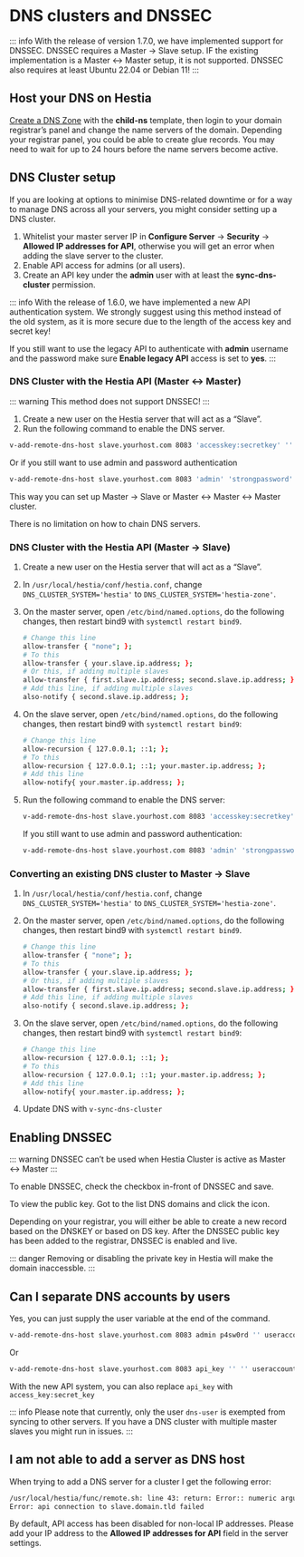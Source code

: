 # DNS clusters and DNSSEC

::: info
With the release of version 1.7.0, we have implemented support for DNSSEC. DNSSEC requires a Master -> Slave setup. IF the existing implementation is a Master <-> Master setup, it is not supported. DNSSEC also requires at least Ubuntu 22.04 or Debian 11!
:::

## Host your DNS on Hestia

[Create a DNS Zone](../user-guide/dns.md#adding-a-dns-zone) with the **child-ns** template, then login to your domain registrar’s panel and change the name servers of the domain. Depending your registrar panel, you could be able to create glue records. You may need to wait for up to 24 hours before the name servers become active.

## DNS Cluster setup

If you are looking at options to minimise DNS-related downtime or for a way to manage DNS across all your servers, you might consider setting up a DNS cluster.

1. Whitelist your master server IP in **Configure Server** -> **Security** -> **Allowed IP addresses for API**, otherwise you will get an error when adding the slave server to the cluster.
2. Enable API access for admins (or all users).
3. Create an API key under the **admin** user with at least the **sync-dns-cluster** permission.

::: info
With the release of 1.6.0, we have implemented a new API authentication system. We strongly suggest using this method instead of the old system, as it is more secure due to the length of the access key and secret key!

If you still want to use the legacy API to authenticate with **admin** username and the password make sure **Enable legacy API** access is set to **yes**.
:::

### DNS Cluster with the Hestia API (Master <-> Master)

::: warning
This method does not support DNSSEC!
:::

1. Create a new user on the Hestia server that will act as a “Slave”.
2. Run the following command to enable the DNS server.

```bash
v-add-remote-dns-host slave.yourhost.com 8083 'accesskey:secretkey' '' 'api' 'dns-user'
```

Or if you still want to use admin and password authentication

```bash
v-add-remote-dns-host slave.yourhost.com 8083 'admin' 'strongpassword' 'api' 'dns-user'
```

This way you can set up Master -> Slave or Master <-> Master <-> Master cluster.

There is no limitation on how to chain DNS servers.

### DNS Cluster with the Hestia API (Master -> Slave)

1. Create a new user on the Hestia server that will act as a “Slave”.
2. In `/usr/local/hestia/conf/hestia.conf`, change `DNS_CLUSTER_SYSTEM='hestia'` to `DNS_CLUSTER_SYSTEM='hestia-zone'`.
3. On the master server, open `/etc/bind/named.options`, do the following changes, then restart bind9 with `systemctl restart bind9`.

   ```bash
   # Change this line
   allow-transfer { "none"; };
   # To this
   allow-transfer { your.slave.ip.address; };
   # Or this, if adding multiple slaves
   allow-transfer { first.slave.ip.address; second.slave.ip.address; };
   # Add this line, if adding multiple slaves
   also-notify { second.slave.ip.address; };
   ```

4. On the slave server, open `/etc/bind/named.options`, do the following changes, then restart bind9 with `systemctl restart bind9`:

   ```bash
   # Change this line
   allow-recursion { 127.0.0.1; ::1; };
   # To this
   allow-recursion { 127.0.0.1; ::1; your.master.ip.address; };
   # Add this line
   allow-notify{ your.master.ip.address; };
   ```

5. Run the following command to enable the DNS server:

   ```bash
   v-add-remote-dns-host slave.yourhost.com 8083 'accesskey:secretkey' '' 'api' 'dns-user'
   ```

   If you still want to use admin and password authentication:

   ```bash
   v-add-remote-dns-host slave.yourhost.com 8083 'admin' 'strongpassword' 'api' 'dns-user'
   ```

### Converting an existing DNS cluster to Master -> Slave

1. In `/usr/local/hestia/conf/hestia.conf`, change `DNS_CLUSTER_SYSTEM='hestia'` to `DNS_CLUSTER_SYSTEM='hestia-zone'`.
2. On the master server, open `/etc/bind/named.options`, do the following changes, then restart bind9 with `systemctl restart bind9`.

   ```bash
   # Change this line
   allow-transfer { "none"; };
   # To this
   allow-transfer { your.slave.ip.address; };
   # Or this, if adding multiple slaves
   allow-transfer { first.slave.ip.address; second.slave.ip.address; };
   # Add this line, if adding multiple slaves
   also-notify { second.slave.ip.address; };
   ```

3. On the slave server, open `/etc/bind/named.options`, do the following changes, then restart bind9 with `systemctl restart bind9`:

   ```bash
   # Change this line
   allow-recursion { 127.0.0.1; ::1; };
   # To this
   allow-recursion { 127.0.0.1; ::1; your.master.ip.address; };
   # Add this line
   allow-notify{ your.master.ip.address; };
   ```

4. Update DNS with `v-sync-dns-cluster`

## Enabling DNSSEC

::: warning
DNSSEC can’t be used when Hestia Cluster is active as Master <-> Master
:::

To enable DNSSEC, check the checkbox in-front of DNSSEC and save.

To view the public key. Got to the list DNS domains and click the <i class="fas fas-key"></i> icon.

Depending on your registrar, you will either be able to create a new record based on the DNSKEY or based on DS key. After the DNSSEC public key has been added to the registrar, DNSSEC is enabled and live.

::: danger
Removing or disabling the private key in Hestia will make the domain inaccessble.
:::

## Can I separate DNS accounts by users

Yes, you can just supply the user variable at the end of the command.

```bash
v-add-remote-dns-host slave.yourhost.com 8083 admin p4sw0rd '' useraccount
```

Or

```bash
v-add-remote-dns-host slave.yourhost.com 8083 api_key '' '' useraccount
```

With the new API system, you can also replace `api_key` with `access_key:secret_key`

::: info
Please note that currently, only the user `dns-user` is exempted from syncing to other servers. If you have a DNS cluster with multiple master slaves you might run in issues.
:::

## I am not able to add a server as DNS host

When trying to add a DNS server for a cluster I get the following error:

```bash
/usr/local/hestia/func/remote.sh: line 43: return: Error:: numeric argument required
Error: api connection to slave.domain.tld failed
```

By default, API access has been disabled for non-local IP addresses. Please add your IP address to the **Allowed IP addresses for API** field in the server settings.
